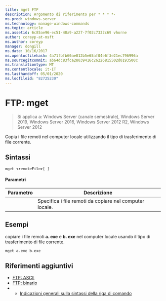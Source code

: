 ```yaml
---
title: mget FTP
description: Argomento di riferimento per * * * *-
ms.prod: windows-server
ms.technology: manage-windows-commands
ms.topic: article
ms.assetid: 6c85ae96-ec51-48a9-a227-7f02c7332c69 vhorne
author: coreyp-at-msft
ms.author: coreyp
manager: dongill
ms.date: 10/16/2017
ms.openlocfilehash: 4a71fbfb60ae012b5e65af04e6f3e21ec796996a
ms.sourcegitcommit: ab64dc83fca28039416c26226815502d0193500c
ms.translationtype: MT
ms.contentlocale: it-IT
ms.lasthandoff: 05/01/2020
ms.locfileid: "82725230"
---
```

# <a name="ftp-mget"></a>FTP: mget

> Si applica a: Windows Server (canale semestrale), Windows Server 2019, Windows Server 2016, Windows Server 2012 R2, Windows Server 2012

Copia i file remoti nel computer locale utilizzando il tipo di trasferimento di file corrente.   
## <a name="syntax"></a>Sintassi  
```  
mget <remoteFile>[ ]  
```  
#### <a name="parameters"></a>Parametri  

|  Parametro   |                        Descrizione                        |
|--------------|-----------------------------------------------------------|
| <remoteFile> | Specifica i file remoti da copiare nel computer locale. |

## <a name="examples"></a>Esempi  
copiare i file remoti **a. exe** e **b. exe** nel computer locale usando il tipo di trasferimento di file corrente.  
```  
mget a.exe b.exe  
```  
## <a name="additional-references"></a>Riferimenti aggiuntivi  
-   [FTP: ASCII](ftp-ascii.md)  
-   [FTP: binario](ftp-binary.md)  
-   - [Indicazioni generali sulla sintassi della riga di comando](command-line-syntax-key.md)  
